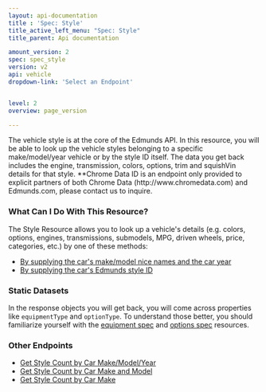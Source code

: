 ```yaml
---
layout: api-documentation
title : 'Spec: Style'
title_active_left_menu: "Spec: Style"
title_parent: Api documentation

amount_version: 2
spec: spec_style
version: v2
api: vehicle
dropdown-link: 'Select an Endpoint'


level: 2
overview: page_version

---
```


<div class="info-message">
 The vehicle style is at the core of the Edmunds API. In this resource, you will be able to look up the vehicle styles belonging to a specific make/model/year vehicle or by the style ID itself. The data you get back includes the engine, transmission, colors, options, trim and squishVin details for that style. **Chrome Data ID is an endpoint only provided to explicit partners of both Chrome Data (http://www.chromedata.com) and Edmunds.com, please contact us to inquire.
</div>

### What Can I Do With This Resource?

The Style Resource allows you to look up a vehicle's details (e.g. colors, options, engines, transmissions, submodels, MPG, driven wheels, price, categories, etc.) by one of these methods:

* [By supplying the car's make/model nice names and the car year](/api-documentation/vehicle/spec_style/v2/01_by_mmy/api-description.html)
* [By supplying the car's Edmunds style ID](/api-documentation/vehicle/spec_style/v2/02_by_id/api-description.html)

### Static Datasets

In the response objects you will get back, you will come across properties like <code>equipmentType</code> and <code>optionType</code>. To understand those better, you should familiarize yourself with the [equipment spec](/api-documentation/vehicle/spec_equipment/v2/) and [options spec](/api-documentation/vehicle/spec_colors_and_options/v2/) resources.

### Other Endpoints

* [Get Style Count by Car Make/Model/Year](/api-documentation/vehicle/spec_style/v2/03_count_by_mmy/api-description.html)
* [Get Style Count by Car Make and Model](/api-documentation/vehicle/spec_style/v2/04_count_by_make_model/api-description.html)
* [Get Style Count by Car Make](/api-documentation/vehicle/spec_style/v2/05_count_by_make/api-description.html)
